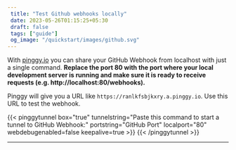 ```yaml
---
 title: "Test Github webhooks locally" 
 date: 2023-05-26T01:15:25+05:30 
 draft: false 
 tags: ["guide"]
 og_image: "/quickstart/images/github.svg"
---
```


With [pinggy.io](https://pinggy.io) you can share your GitHub Webhook from localhost with just a single command. **Replace the port 80 with the port where your local development server is running and make sure it is ready to receive requests (e.g. http://localhost:80/webhooks).**

Pinggy will give you a URL like `https://ranlkfsbjkxry.a.pinggy.io`. Use this URL to test the webhook.

{{< pinggytunnel box="true" tunnelstring="Paste this command to start a tunnel to GitHub Webhook:" portstring="GitHub Port" localport="80" webdebugenabled=false keepalive=true >}}
{{< /pinggytunnel >}}

<hr>
